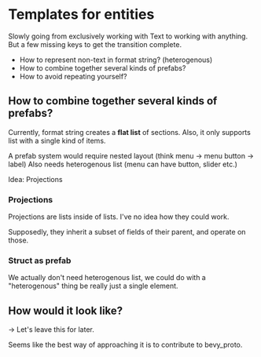 # Templates for entities

Slowly going from exclusively working with Text to working with anything.
But a few missing keys to get the transition complete.

- How to represent non-text in format string? (heterogenous)
- How to combine together several kinds of prefabs?
- How to avoid repeating yourself?

## How to combine together several kinds of prefabs?

Currently, format string creates a **flat list** of sections.
Also, it only supports list with a single kind of items.

A prefab system would require nested layout (think menu -> menu button -> label)
Also needs heterogenous list (menu can have button, slider etc.)

Idea: Projections

### Projections

Projections are lists inside of lists. I've no idea how they could work.

Supposedly, they inherit a subset of fields of their parent, and operate on those.

### Struct as prefab

We actually don't need heterogenous list,
we could do with a "heterogenous" thing be really just a single element.

## How would it look like?

→ Let's leave this for later.

Seems like the best way of approaching it is to contribute to bevy_proto.
